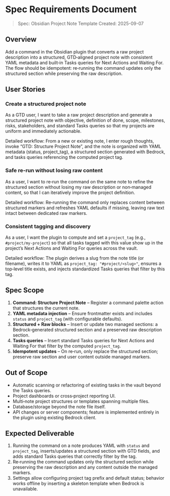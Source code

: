 # Spec Requirements Document

> Spec: Obsidian Project Note Template
> Created: 2025-09-07

## Overview

Add a command in the Obsidian plugin that converts a raw project description into a structured, GTD‑aligned project note with consistent YAML metadata and built‑in Tasks queries for Next Actions and Waiting For. The flow should be idempotent: re‑running the command updates only the structured section while preserving the raw description.

## User Stories

### Create a structured project note
As a GTD user, I want to take a raw project description and generate a structured project note with objective, definition of done, scope, milestones, risks, stakeholders, and standard Tasks queries so that my projects are uniform and immediately actionable.

Detailed workflow: From a new or existing note, I enter rough thoughts, invoke “GTD: Structure Project Note”, and the note is organized with YAML metadata (status, project_tag), a structured section generated with Bedrock, and tasks queries referencing the computed project tag.

### Safe re-run without losing raw content
As a user, I want to re‑run the command on the same note to refine the structured section without losing my raw description or non‑managed content, so that I can iteratively improve the project definition.

Detailed workflow: Re‑running the command only replaces content between structured markers and refreshes YAML defaults if missing, leaving raw text intact between dedicated raw markers.

### Consistent tagging and discovery
As a user, I want the plugin to compute and set a `project_tag` (e.g., `#project/my-project`) so that all tasks tagged with this value show up in the project’s Next Actions and Waiting For queries across the vault.

Detailed workflow: The plugin derives a slug from the note title (or filename), writes it to YAML as `project_tag: "#project/<slug>"`, ensures a top‑level title exists, and injects standardized Tasks queries that filter by this tag.

## Spec Scope

1. **Command: Structure Project Note** – Register a command palette action that structures the current note.
2. **YAML metadata injection** – Ensure frontmatter exists and includes `status` and `project_tag` (with configurable defaults).
3. **Structured + Raw blocks** – Insert or update two managed sections: a Bedrock‑generated structured section and a preserved raw description section.
4. **Tasks queries** – Insert standard Tasks queries for Next Actions and Waiting For that filter by the computed `project_tag`.
5. **Idempotent updates** – On re‑run, only replace the structured section; preserve raw section and user content outside managed markers.

## Out of Scope

- Automatic scanning or refactoring of existing tasks in the vault beyond the Tasks queries.
- Project dashboards or cross‑project reporting UI.
- Multi‑note project structures or templates spanning multiple files.
- Database/storage beyond the note file itself.
- API changes or server components; feature is implemented entirely in the plugin using existing Bedrock client.

## Expected Deliverable

1. Running the command on a note produces YAML with `status` and `project_tag`, inserts/updates a structured section with GTD fields, and adds standard Tasks queries that correctly filter by the tag.
2. Re‑running the command updates only the structured section while preserving the raw description and any content outside the managed markers.
3. Settings allow configuring project tag prefix and default status; behavior works offline by inserting a skeleton template when Bedrock is unavailable.

